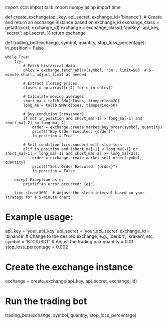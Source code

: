 import ccxt
import talib
import numpy as np
import time

def create_exchange(api_key, api_secret, exchange_id='binance'):
    # Create and return an exchange instance based on exchange_id
    exchange_class = getattr(ccxt, exchange_id)
    exchange = exchange_class({
        'apiKey': api_key,
        'secret': api_secret,
    })
    return exchange

def trading_bot(exchange, symbol, quantity, stop_loss_percentage):
    in_position = False

    while True:
        try:
            # Fetch historical data
            ohlcv = exchange.fetch_ohlcv(symbol, '5m', limit=50)  # 5-minute chart, adjust limit as needed

            # Extract closing prices
            closes = np.array([c[4] for c in ohlcv])

            # Calculate moving averages
            short_ma = talib.SMA(closes, timeperiod=20)
            long_ma = talib.SMA(closes, timeperiod=50)

            # Buy condition (crossover)
            if not in_position and short_ma[-1] > long_ma[-1] and short_ma[-2] <= long_ma[-2]:
                order = exchange.create_market_buy_order(symbol, quantity)
                print(f"Buy Order Executed: {order}")
                in_position = True

            # Sell condition (crossunder) with stop-loss
            elif in_position and (short_ma[-1] < long_ma[-1] or short_ma[-1] < long_ma[-1] and short_ma[-2] >= long_ma[-2]):
                order = exchange.create_market_sell_order(symbol, quantity)
                print(f"Sell Order Executed: {order}")
                in_position = False

        except Exception as e:
            print(f"An error occurred: {e}")

        time.sleep(300)  # Adjust the sleep interval based on your strategy for a 5-minute chart

# Example usage:
api_key = 'your_api_key'
api_secret = 'your_api_secret'
exchange_id = 'binance'  # Change to the desired exchange, e.g., 'deribit', 'kraken', etc.
symbol = 'BTC/USDT'  # Adjust the trading pair
quantity = 0.01
stop_loss_percentage = 0.002

# Create the exchange instance
exchange = create_exchange(api_key, api_secret, exchange_id)

# Run the trading bot
trading_bot(exchange, symbol, quantity, stop_loss_percentage)

